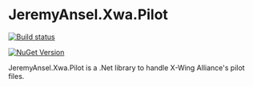 # JeremyAnsel.Xwa.Pilot

[![Build status](https://ci.appveyor.com/api/projects/status/cxicggd2xu901pa2/branch/main?svg=true)](https://ci.appveyor.com/project/JeremyAnsel/jeremyansel-xwa-pilot/branch/main)

[![NuGet Version](https://buildstats.info/nuget/JeremyAnsel.Xwa.Pilot)](https://www.nuget.org/packages/JeremyAnsel.Xwa.Pilot)

JeremyAnsel.Xwa.Pilot is a .Net library to handle X-Wing Alliance's pilot files.
